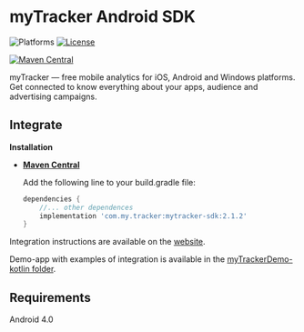 # myTracker Android SDK

![Platforms][platforms-svg]
[![License][license-svg]][license-link]

[![Maven Central][mvnepository-svg]][maven-link]

myTracker — free mobile analytics for iOS, Android and Windows platforms. Get connected to know everything about your apps, audience and advertising campaigns.

## Integrate

**Installation**
 - **[Maven Central][maven-link]**

   Add the following line to your build.gradle file:
   ```groovy
   dependencies {
       //... other dependences
       implementation 'com.my.tracker:mytracker-sdk:2.1.2'
   }
   ```

Integration instructions are available on the [website](https://tracker.my.com/docs/sdk/android/api).

Demo-app with examples of integration is available in the [myTrackerDemo-kotlin folder](https://github.com/myTrackerSDK/mytracker-android/tree/master/myTrackerDemo-kotlin).

## Requirements

Android 4.0

[license-svg]: https://img.shields.io/badge/license-LGPL-lightgrey.svg
[license-link]: https://github.com/myTrackerSDK/mytracker-android/blob/master/LICENSE

[mvnepository-svg]: https://mvnrepository.com/assets/images/392dffac024b9632664e6f2c0cac6fe5-logo.png
[maven-link]: https://mvnrepository.com/artifact/com.my.tracker/mytracker-sdk

[platforms-svg]: https://img.shields.io/badge/platform-Android-lightgrey.svg
